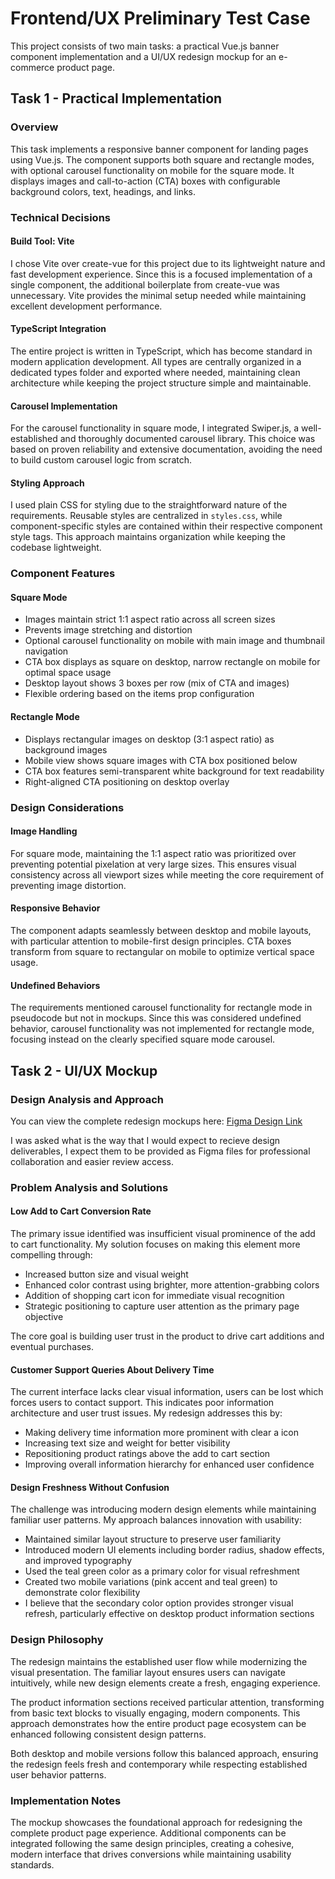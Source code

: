 # Frontend/UX Preliminary Test Case

This project consists of two main tasks: a practical Vue.js banner component implementation and a UI/UX redesign mockup for an e-commerce product page.

## Task 1 - Practical Implementation

### Overview

This task implements a responsive banner component for landing pages using Vue.js. The component supports both square and rectangle modes, with optional carousel functionality on mobile for the square mode. It displays images and call-to-action (CTA) boxes with configurable background colors, text, headings, and links.

### Technical Decisions

#### Build Tool: Vite
I chose Vite over create-vue for this project due to its lightweight nature and fast development experience. Since this is a focused implementation of a single component, the additional boilerplate from create-vue was unnecessary. Vite provides the minimal setup needed while maintaining excellent development performance.

#### TypeScript Integration
The entire project is written in TypeScript, which has become standard in modern application development. All types are centrally organized in a dedicated types folder and exported where needed, maintaining clean architecture while keeping the project structure simple and maintainable.

#### Carousel Implementation
For the carousel functionality in square mode, I integrated Swiper.js, a well-established and thoroughly documented carousel library. This choice was based on proven reliability and extensive documentation, avoiding the need to build custom carousel logic from scratch.

#### Styling Approach
I used plain CSS for styling due to the straightforward nature of the requirements. Reusable styles are centralized in `styles.css`, while component-specific styles are contained within their respective component style tags. This approach maintains organization while keeping the codebase lightweight.

### Component Features

#### Square Mode
- Images maintain strict 1:1 aspect ratio across all screen sizes
- Prevents image stretching and distortion
- Optional carousel functionality on mobile with main image and thumbnail navigation
- CTA box displays as square on desktop, narrow rectangle on mobile for optimal space usage
- Desktop layout shows 3 boxes per row (mix of CTA and images)
- Flexible ordering based on the items prop configuration

#### Rectangle Mode
- Displays rectangular images on desktop (3:1 aspect ratio) as background images
- Mobile view shows square images with CTA box positioned below
- CTA box features semi-transparent white background for text readability
- Right-aligned CTA positioning on desktop overlay

### Design Considerations

#### Image Handling
For square mode, maintaining the 1:1 aspect ratio was prioritized over preventing potential pixelation at very large sizes. This ensures visual consistency across all viewport sizes while meeting the core requirement of preventing image distortion.

#### Responsive Behavior
The component adapts seamlessly between desktop and mobile layouts, with particular attention to mobile-first design principles. CTA boxes transform from square to rectangular on mobile to optimize vertical space usage.

#### Undefined Behaviors
The requirements mentioned carousel functionality for rectangle mode in pseudocode but not in mockups. Since this was considered undefined behavior, carousel functionality was not implemented for rectangle mode, focusing instead on the clearly specified square mode carousel.

## Task 2 - UI/UX Mockup

### Design Analysis and Approach

You can view the complete redesign mockups here: [Figma Design Link](https://www.figma.com/design/zkOILSmHOleglLWgKyUPMw/ux-design-task?node-id=24-201&t=GCzgsw57B0UcbNQ7-1)

I was asked what is the way that I would expect to recieve design deliverables, I expect them to be provided as Figma files for professional collaboration and easier review access.

### Problem Analysis and Solutions

#### Low Add to Cart Conversion Rate

The primary issue identified was insufficient visual prominence of the add to cart functionality. My solution focuses on making this element more compelling through:

- Increased button size and visual weight
- Enhanced color contrast using brighter, more attention-grabbing colors
- Addition of shopping cart icon for immediate visual recognition
- Strategic positioning to capture user attention as the primary page objective

The core goal is building user trust in the product to drive cart additions and eventual purchases.

#### Customer Support Queries About Delivery Time

The current interface lacks clear visual information, users can be lost which forces users to contact support. This indicates poor information architecture and user trust issues. My redesign addresses this by:

- Making delivery time information more prominent with clear a icon
- Increasing text size and weight for better visibility
- Repositioning product ratings above the add to cart section
- Improving overall information hierarchy for enhanced user confidence

#### Design Freshness Without Confusion

The challenge was introducing modern design elements while maintaining familiar user patterns. My approach balances innovation with usability:

- Maintained similar layout structure to preserve user familiarity
- Introduced modern UI elements including border radius, shadow effects, and improved typography
- Used the teal green color as a primary color for visual refreshment
- Created two mobile variations (pink accent and teal green) to demonstrate color flexibility
- I believe that the secondary color option provides stronger visual refresh, particularly effective on desktop product information sections

### Design Philosophy

The redesign maintains the established user flow while modernizing the visual presentation. The familiar layout ensures users can navigate intuitively, while new design elements create a fresh, engaging experience.

The product information sections received particular attention, transforming from basic text blocks to visually engaging, modern components. This approach demonstrates how the entire product page ecosystem can be enhanced following consistent design patterns.

Both desktop and mobile versions follow this balanced approach, ensuring the redesign feels fresh and contemporary while respecting established user behavior patterns.

### Implementation Notes

The mockup showcases the foundational approach for redesigning the complete product page experience. Additional components can be integrated following the same design principles, creating a cohesive, modern interface that drives conversions while maintaining usability standards.
